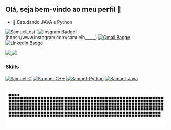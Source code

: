 ## Olá, seja bem-vindo ao meu perfil 🚀
- 🌱 Estudando JAVA e Python

![SamuelLost](https://komarev.com/ghpvc/?username=SamuelLost&label=Profile%20views&color=ff9000&style=flat)
[![Insgram Badge](https://img.shields.io/badge/samuelh_____-E4405F?style=flat-square&logo=instagram&logoColor=white&link=https://www.instagram.com/samuelh_____)](https://www.instagram.com/samuelh_____)
[![Gmail Badge](https://img.shields.io/badge/-samuelhenriqec@alu.ufc.br-c14438?style=flat-square&logo=Gmail&logoColor=white&link=mailto:samuelhenriqec@alu.ufc.br)](mailto:samuelhenriqec@alu.ufc.br)
[![Linkedin Badge](https://img.shields.io/badge/-Samuel_Henrique-blue?style=flat-square&logo=Linkedin&logoColor=white&link=https://www.linkedin.com/in/samuelhenrique15/)](https://www.linkedin.com/in/samuelhenrique15/)


<div>
  <a href="https://github.com/SamuelLost">
  <img height="180em" src="https://github-readme-stats.vercel.app/api?username=SamuelLost&show_icons=true&theme=radical&include_all_commits=true&count_private=true"/>
  <img height="180em" src="https://github-readme-stats.vercel.app/api/top-langs/?username=SamuelLost&layout=compact&langs_count=7&theme=radical"/>
</div>
  
### Skills
<div style="display: inline_block">
  <img align="center" alt="Samuel-C" height="30" width="40" src="https://cdn.jsdelivr.net/gh/devicons/devicon/icons/c/c-original.svg">
  <img align="center" alt="Samuel-C++" height="30" width="40" src="https://cdn.jsdelivr.net/gh/devicons/devicon/icons/cplusplus/cplusplus-original.svg">
  <img align="center" alt="Samuel-Python" height="30" width="40" src="https://cdn.jsdelivr.net/gh/devicons/devicon/icons/python/python-original.svg">
  <img align="center" alt="Samuel-Java" height="30" width="40" src="https://cdn.jsdelivr.net/gh/devicons/devicon/icons/java/java-original-wordmark.svg">
</div>
  
<!--  
![c badge](https://img.shields.io/badge/C-00599C?style=for-the-badge&logo=c&logoColor=white)
![c++ badge](https://img.shields.io/badge/C%2B%2B-00599C?style=for-the-badge&logo=c%2B%2B&logoColor=white)
![java badge](https://img.shields.io/badge/Java-ED8B00?style=for-the-badge&logo=java&logoColor=white)
![python badge](https://img.shields.io/badge/Python-14354C?style=for-the-badge&logo=python&logoColor=white)
-->
  
##
  
  ![Snake animation](https://github.com/SamuelLost/SamuelLost/blob/output/github-contribution-grid-snake-dark.svg)
